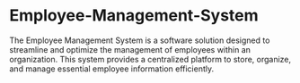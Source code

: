 # Employee-Management-System
The Employee Management System is a software solution designed to streamline and optimize the management of employees within an organization. This system provides a centralized platform to store, organize, and manage essential employee information efficiently.
